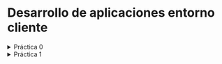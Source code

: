 # Desarrollo de aplicaciones entorno cliente
<details>
    <summary>Práctica 0</summary>

[P0](https://github.com/antmug/DWEC/tree/main/P0)

</details>

<details>
    <summary>Práctica 1</summary>

[P1](https://github.com/antmug/DWEC/blob/main/Tema%201/P1.md)

</details>
